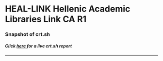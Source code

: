 # HEAL-LINK Hellenic Academic Libraries Link CA R1
### Snapshot of crt.sh
##### Click [here](https://crt.sh/?q=171DD7AC26049D443E78B52CBFF95417547C89E022FD3E875EFD2FE2D95FC4D3) for a live crt.sh report

---
